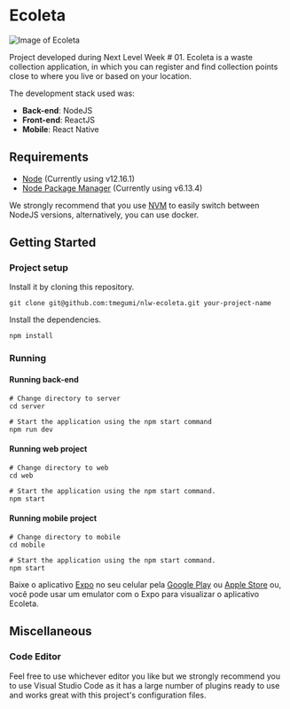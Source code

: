 # Ecoleta

![Image of Ecoleta](https://github.com/tmegumi/nlw-ecoleta/blob/master/images/ecoleta.png)
  
Project developed during Next Level Week # 01. Ecoleta is a waste collection application, in which you can register and find collection points close to where you live or based on your location.
  
The development stack used was:

* __Back-end__: NodeJS
* __Front-end__: ReactJS
* __Mobile__: React Native

## Requirements

* [Node](https://nodejs.org/) (Currently using v12.16.1)
* [Node Package Manager](https://www.npmjs.com/) (Currently using v6.13.4)

We strongly recommend that you use [NVM](https://github.com/nvm-sh/nvm) to easily switch between NodeJS versions, alternatively, you can use docker.

## Getting Started

### Project setup

Install it by cloning this repository.
```
git clone git@github.com:tmegumi/nlw-ecoleta.git your-project-name
```

Install the dependencies.
```
npm install
```

### Running

#### Running back-end

```
# Change directory to server
cd server

# Start the application using the npm start command
npm run dev
```

#### Running web project

```
# Change directory to web
cd web

# Start the application using the npm start command.
npm start
```

#### Running mobile project

```
# Change directory to mobile
cd mobile

# Start the application using the npm start command.
npm start
```
Baixe o aplicativo [Expo](https://expo.io/) no seu celular pela [Google Play](https://play.google.com/store/apps/details?id=host.exp.exponent) ou [Apple Store](https://apps.apple.com/br/app/expo-client/id982107779) ou, você pode usar um emulator com o Expo para visualizar o aplicativo Ecoleta.

## Miscellaneous

### Code Editor
Feel free to use whichever editor you like but we strongly recommend you to use Visual Studio Code as it has a large number of plugins ready to use and works great with this project's configuration files.